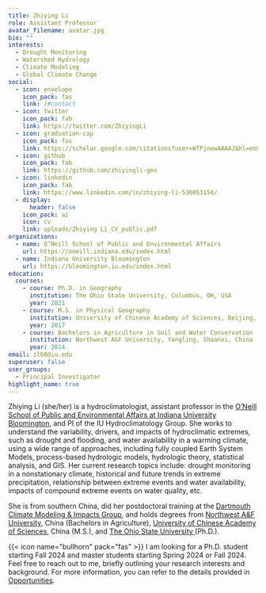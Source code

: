 ```yaml
---
title: Zhiying Li
role: Assistant Professor
avatar_filename: avatar.jpg
bio: ""
interests:
  - Drought Monitoring
  - Watershed Hydrology
  - Climate Modeling
  - Global Climate Change
social:
  - icon: envelope
    icon_pack: fas
    link: /#contact
  - icon: twitter
    icon_pack: fab
    link: https://twitter.com/ZhiyingLi
  - icon: graduation-cap
    icon_pack: fas
    link: https://scholar.google.com/citations?user=WfPjnowAAAAJ&hl=en&oi=ao
  - icon: github
    icon_pack: fab
    link: https://github.com/zhiyingli-geo
  - icon: linkedin
    icon_pack: fab
    link: https://www.linkedin.com/in/zhiying-li-530053154/
  - display:
      header: false
    icon_pack: ai
    icon: cv
    link: uploads/Zhiying Li_CV_public.pdf
organizations:
  - name: O’Neill School of Public and Environmental Affairs
    url: https://oneill.indiana.edu/index.html
  - name: Indiana University Bloomington
    url: https://bloomington.iu.edu/index.html
education:
  courses:
    - course: Ph.D. in Geography
      institution: The Ohio State University, Columbus, OH, USA
      year: 2021
    - course: M.S. in Physical Geography
      institution: University of Chinese Academy of Sciences, Beijing, China
      year: 2017
    - course: Bachelors in Agriculture in Soil and Water Conservation
      institution: Northwest A&F University, Yangling, Shaanxi, China
      year: 2014
email: zl68@iu.edu
superuser: false
user_groups:
  - Principal Investigator
highlight_name: true
---
```

Zhiying Li (she/her) is a hydroclimatologist, assistant professor in the [O’Neill School of Public and Environmental Affairs at Indiana University Bloomington](https://oneill.indiana.edu/faculty-research/directory/profiles/faculty/full-time/li-zhiying.html), and PI of the IU Hydroclimatology Group. She works to understand the variability, drivers, and impacts of hydroclimatic extremes, such as drought and flooding, and water availability in a warming climate, using a wide range of approaches, including fully coupled Earth System Models, process-based hydrologic models, hydrologic theory, statistical analysis, and GIS. Her current research topics include: drought monitoring in a nonstationary climate, historical and future trends in extreme precipitation, relationship between extreme events and water availability, impacts of compound extreme events on water quality, etc. 

She is from southern China, did her postdoctoral training at the [Dartmouth Climate Modeling & Impacts Group](https://jsmankin.github.io/), and holds degrees from [Northwest A&F University](https://en.nwsuaf.edu.cn/), China (Bachelors in Agriculture), [University of Chinese Academy of Sciences](https://english.ucas.ac.cn/), China (M.S.), and [The Ohio State University ](https://geography.osu.edu/)(Ph.D.).

{{< icon name="bullhorn" pack="fas" >}} I am looking for a Ph.D. student starting Fall 2024 and master students starting Spring 2024 or Fall 2024. Feel free to reach out to me, briefly outlining your research interests and background. For more information, you can refer to the details provided in [Opportunities](/#WorkingWithMe).